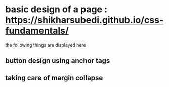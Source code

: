 # basic design of a page : https://shikharsubedi.github.io/css-fundamentals/

the following things are displayed here
 ## button design using anchor tags
 ## taking care of margin collapse

